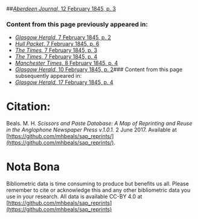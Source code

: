 ##[*Aberdeen Journal*, 12 February 1845, p. 3](https://mhbeals.github.io/sap_html/Aberdeen-Journal/Aberdeen-Journal-12-February-1845-p-3)

### Content from this page previously appeared in:
+ [*Glasgow Herald*, 7 February 1845, p. 2](https://mhbeals.github.io/sap_html/Glasgow-Herald/Glasgow-Herald-7-February-1845-p-2)
+ [*Hull Packet*, 7 February 1845, p. 6](https://mhbeals.github.io/sap_html/Hull-Packet/Hull-Packet-7-February-1845-p-6)
+ [*The Times*, 7 February 1845, p. 3](https://mhbeals.github.io/sap_html/The-Times/The-Times-7-February-1845-p-3)
+ [*The Times*, 7 February 1845, p. 4](https://mhbeals.github.io/sap_html/The-Times/The-Times-7-February-1845-p-4)
+ [*Manchester Times*, 8 February 1845, p. 4](https://mhbeals.github.io/sap_html/Manchester-Times/Manchester-Times-8-February-1845-p-4)
+ [*Glasgow Herald*, 10 February 1845, p. 2](https://mhbeals.github.io/sap_html/Glasgow-Herald/Glasgow-Herald-10-February-1845-p-2)### Content from this page subsequently appeared in:
+ [*Glasgow Herald*, 17 February 1845, p. 4](https://mhbeals.github.io/sap_html/Glasgow-Herald/Glasgow-Herald-17-February-1845-p-4)
                    
# Citation: 

Beals. M. H. *Scissors and Paste Database: A Map of Reprinting and Reuse in the Anglophone Newspaper Press v.1.0.1.* 2 June 2017. Available at [https://github.com/mhbeals/sap_reprints/](https://github.com/mhbeals/sap_reprints/). 
                    
# Nota Bona

Bibliometric data is time consuming to produce but benefits us all. Please remember to cite or acknowledge this and any other bibliometric data you use in your research. All data is available CC-BY 4.0 at [https://github.com/mhbeals/sap_reprints](https://github.com/mhbeals/sap_reprints)